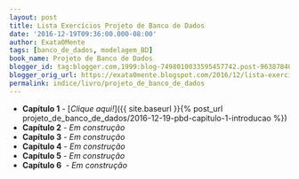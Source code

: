 ```yaml
---
layout: post
title: Lista Exercícios Projeto de Banco de Dados
date: '2016-12-19T09:36:00.000-08:00'
author: Exata0Mente
tags: [banco_de_dados, modelagem_BD]
book_name: Projeto de Banco de Dados
blogger_id: tag:blogger.com,1999:blog-7498010033595457742.post-963878402772854091
blogger_orig_url: https://exata0mente.blogspot.com/2016/12/lista-exercicios-projeto-de-banco-de.html
permalink: indice/livro/projeto_de_banco_de_dados
---
```

-   **Capítulo 1** - [*Clique aqui!*]({{ site.baseurl }}{% post_url projeto_de_banco_de_dados/2016-12-19-pbd-capitulo-1-introducao %})
-   **Capítulo 2** - *Em construção*
-   **Capítulo 3** - *Em construção*
-   **Capítulo 4** - *Em construção*
-   **Capítulo 5** - *Em construção*
-   **Capítulo 6**  - *Em construção*
